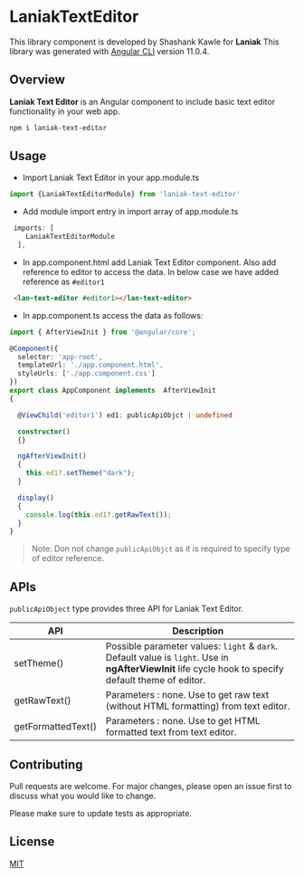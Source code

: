 # LaniakTextEditor

This library component is developed by Shashank Kawle for **Laniak**
This library was generated with [Angular CLI](https://github.com/angular/angular-cli) version 11.0.4.

## Overview

**Laniak Text Editor** is an Angular component to include basic text editor functionality in your web app.

```bash
npm i laniak-text-editor
```

## Usage

* Import Laniak Text Editor in your app.module.ts 
```typescript
import {LaniakTextEditorModule} from 'laniak-text-editor'
```

* Add module import entry in import array of app.module.ts
```typescript
 imports: [
    LaniakTextEditorModule
  ],
```

* In app.component.html add Laniak Text Editor component. Also add reference to editor to access the data. In below case we have added reference as `#editor1`
```html
 <lan-text-editor #editor1></lan-text-editor>
```

* In app.component.ts access the data as follows:
```typescript
import { AfterViewInit } from '@angular/core';

@Component({
  selector: 'app-root',
  templateUrl: './app.component.html',
  styleUrls: ['./app.component.css']
})
export class AppComponent implements  AfterViewInit
{

  @ViewChild('editor1') ed1: publicApiObjct | undefined

  constructor() 
  {}

  ngAfterViewInit()
  {
    this.ed1?.setTheme("dark");
  }

  display()
  {
    console.log(this.ed1?.getRawText());
  }
}
```

> Note: Don not change `publicApiObjct` as it is required to specify type of editor reference.

## APIs

`publicApiObject` type provides three API for Laniak Text Editor.

|API | Description|
|---- | ----------|
|setTheme() | Possible parameter values: `light` & `dark`. Default value is `light`. Use in **ngAfterViewInit** life cycle hook to specify default theme of editor.|
|getRawText() | Parameters : none. Use to get raw text (without HTML formatting) from text editor.|
|getFormattedText()| Parameters : none. Use to get HTML formatted text  from text editor.

## Contributing

Pull requests are welcome. For major changes, please open an issue first to discuss what you would like to change.

Please make sure to update tests as appropriate.

## License

[MIT](https://choosealicense.com/licenses/mit/)